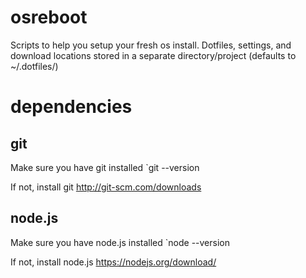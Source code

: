 # osreboot

Scripts to help you setup your fresh os install.
Dotfiles, settings, and download locations stored in
a separate directory/project (defaults to ~/.dotfiles/)

# dependencies

## git

Make sure you have git installed
`git --version

If not, install git http://git-scm.com/downloads

## node.js

Make sure you have node.js installed
`node --version

If not, install node.js https://nodejs.org/download/
